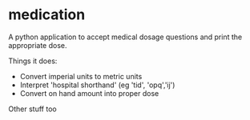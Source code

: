 # medication

A python application to accept medical dosage questions and print the appropriate dose.

Things it does:
* Convert imperial units to metric units
* Interpret 'hospital shorthand' (eg 'tid', 'opq','ij')
* Convert on hand amount into proper dose

Other stuff too

